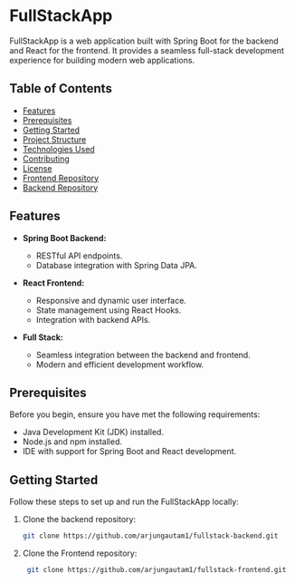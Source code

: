 # FullStackApp

FullStackApp is a web application built with Spring Boot for the backend and React for the frontend. It provides a seamless full-stack development experience for building modern web applications.

## Table of Contents

- [Features](#features)
- [Prerequisites](#prerequisites)
- [Getting Started](#getting-started)
- [Project Structure](#project-structure)
- [Technologies Used](#technologies-used)
- [Contributing](#contributing)
- [License](#license)
- [Frontend Repository](#frontend-repository)
- [Backend Repository](#backend-repository)

## Features

- **Spring Boot Backend:**
  - RESTful API endpoints.
  - Database integration with Spring Data JPA.

- **React Frontend:**
  - Responsive and dynamic user interface.
  - State management using React Hooks.
  - Integration with backend APIs.

- **Full Stack:**
  - Seamless integration between the backend and frontend.
  - Modern and efficient development workflow.

## Prerequisites

Before you begin, ensure you have met the following requirements:

- Java Development Kit (JDK) installed.
- Node.js and npm installed.
- IDE with support for Spring Boot and React development.

## Getting Started

Follow these steps to set up and run the FullStackApp locally:

1. Clone the backend repository:

   ```bash
   git clone https://github.com/arjungautam1/fullstack-backend.git

1. Clone the Frontend repository:

   ```bash
    git clone https://github.com/arjungautam1/fullstack-frontend.git

